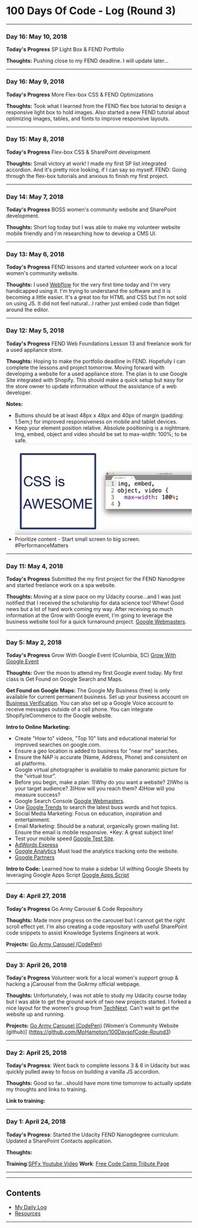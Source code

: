 # 100 Days Of Code - Log (Round 3)
---
### Day 16: May 10, 2018

**Today's Progress** SP Light Box & FEND Portfolio

**Thoughts:** Pushing close to my FEND deadline.  I will update later... 

---
### Day 16: May 9, 2018

**Today's Progress** More Flex-box CSS & FEND Optimizations

**Thoughts:** Took what I learned from the FEND flex box tutorial to design a responsive light box to hold images.  Also started a new FEND tutorial about optimizing images, tables, and fonts to improve responsive layouts.    

---
### Day 15: May 8, 2018

**Today's Progress** Flex-box CSS & SharePoint development

**Thoughts:** Small victory at work!  I made my first SP list integrated accordion.  And it's pretty nice looking, if I can say so myself.  FEND: Going through the flex-box tutorials and anxious to finish my first project.   

---
### Day 14: May 7, 2018

**Today's Progress** BOSS women's community website and SharePoint development.

**Thoughts:** Short log today but I was able to make my volunteer website mobile friendly and I'm researching how to develop a CMS UI.  

---
### Day 13: May 6, 2018

**Today's Progress** FEND lessons and started volunteer work on a local women's community website.

**Thoughts:** I used [Webflow](https://webflow.com/design/bandofsisters#) for the very first time today and I'm very handicapped using it.  I'm trying to understand the software and it is becoming a little easier.  It's a great too for HTML and CSS but I'm not sold on using JS. It did not feel natural...I rather just embed code than fidget around the editor. 

---
### Day 12: May 5, 2018

**Today's Progress** FEND Web Foundations Lesson 13 and freelance work for a used appliance store.

**Thoughts:** Hoping to make the portfolio deadline in FEND.  Hopefully I can complete the lessons and project tomorrow.  Moving forward with developing a website for a used appliance store.  The plan is to use Google Site integrated with Shopify.  This should make a quick setup but easy for the store owner to update information without the assistance of a web developer.

**Notes:** 
- Buttons should be at least 48px x 48px and 40px of margin (padding: 1.5em;) for improved responsiveness on mobile and tablet devices.
- Keep your element position relative.  Absolute positioning is a nightmare. Img, embed, object and video should be set to max-width: 100%; to be safe. 
![screenshot](FEND-1.12.png)
- Prioritize content - Start small screen to big screen. #PerformanceMatters

---
### Day 11: May 4, 2018

**Today's Progress** Submitted the my first project for the FEND Nanodgree and started freelance work on a spa website. 

**Thoughts:** Moving at a slow pace on my Udacity course...and I was just notified that I received the scholarship for data science too! Whew! Good news but a lot of hard work coming my way. After receiving so much information at the Grow with Google event, I'm going to leverage the business website tool for a quick turnaround project. [Google Webmasters](https://www.google.com/webmasters/#?modal_active=none).

---
### Day 5: May 2, 2018

**Today's Progress** Grow With Google Event (Columbia, SC) [Grow With Google Event](https://events.withgoogle.com/join-google-in-columbia/ )

**Thoughts:** Over the moon to attend my first Google event today.  My first class is Get Found on Google Search and Maps.  

**Get Found on Google Maps:** The Google My Business (free) is only available for current permanent business.  Set up your business account on  [Business Verification](https://www.gybo.com/business).  You can also set up a Google Voice account to receive messages outside of a cell phone. You can integrate Shopify/eCommerce to the Google website. 

**Intro to Online Marketing:** 
- Create "How to" videos, "Top 10" lists and educational material for improved searches on google.com.
- Ensure a geo location is added to business for "near me" searches. 
- Ensure the NAP is accurate (Name, Address, Phone) and consistent on all platforms. 
- Google virtual photographer is available to make panoramic picture for the "virtual tour".
- Before you begin, make a plan: 1)Why do you want a website? 2)Who is your target audience? 3)How will you reach them? 4)How will you measure success?
- Google Search Console [Google Webmasters](https://www.google.com/webmasters/#?modal_active=none).
- Use [Google Trends](https://trends.google.com/trends/) to search the latest buss words and hot topics. 
- Social Media Marketing: Focus on education, inspiration and entertainment.  
- Email Marketing: Should be a natural, organically grown mailing list.  Ensure the email is mobile responsive.  *Key: A great subject line! 
- Test your mobile speed [Google Test Site](https://testmysite.thinkwithgoogle.com/). 
- [AdWords Express](gybo.com/awexpress) 
- [Google Analytics](google.com/analytics) Must load the analytics tracking onto the website. 
- [Google Partners](https://www.google.com/partners/)

**Intro to Code:** Learned how to make a sidebar UI withing Google Sheets by leveraging Google Apps Script [Google Apps Script](developers.google.com/apps-script/guides/dialogs#custom_sidebars)

---
### Day 4: April 27, 2018

**Today's Progress** Go Army Carousel & Code Repository 

**Thoughts:** Made more progress on the carousel but I cannot get the right scroll effect yet.  I'm also creating a code repository with useful SharePoint code snippets to assist Knowledge Systems Engineers at work.  

**Projects:** 
[Go Army Carousel (CodePen)](https://codepen.io/MoHampton/pen/pVEdMo)

---
### Day 3: April 26, 2018

**Today's Progress** Volunteer work for a local women's support group & hacking a jCarousel from the GoArmy official webpage.  

**Thoughts:** Unfortunately, I was not able to study my Udacity course today but I was able to get the ground work of two new projects started.  I forked a nice layout for the women's group from [TechNext](https://github.com/technext/labs).  Can't wait to get the website up and running. 

**Projects:** 
[Go Army Carousel (CodePen)](https://codepen.io/MoHampton/pen/pVEdMo)
[Women's Community Website (github)] (https://github.com/MoHampton/100DaysofCode-Round3)

---
### Day 2: April 25, 2018

**Today's Progress**: Went back to complete lessons 3 & 6 in Udacity but was quickly pulled away to focus on building a vanilla JS accordion.

**Thoughts:** Good so far...should have more time tomorrow to actually update my thoughts and links to training. 

**Link to training:** 

---
### Day 1: April 24, 2018

**Today's Progress**: Started the Udacity FEND Nanogdegree curriculum.  Updated a SharePoint Contacts application.

**Thoughts:**  

**Training**:[SPFx Youtube Video](https://www.youtube.com/watch?v=N1Z5XDLZ0J8&feature=youtu.be)
**Work**: [Free Code Camp Tribute Page](https://codepen.io/MoHampton/full/GMVWLy)

---

<!--### Day 3: November 19, 2017

**Today's Progress**: The FreeCodeCamp JavaScript module is dooooonnnneee!  Moving on to Object Oriented and Functional Programming next. Broke my "Hello World" webpart to better understand how SharePoint works with React. Started reviewing SQL Database Fundamentals on the Microsoft Virtual Academy.

**Thoughts:** Feeling pretty good about completing the JavaScript but I still have a lot to learn and topics to review as a refresher.

**Training** [MVA SQL Fundamentals](https://mva.microsoft.com/en-US/training-courses/sql-database-fundamentals-16944?l=w7qq6nAID_6805121157)

---

### Day 4: November 20, 2017

**Today's Progress**: Reviewed LeanKit Kanban tutorial and brushed up on SCRUM. Reviewed more of the SharePoint Framework and broke my "Hello World" web part for fun. 

**Thoughts:** Started my new job as a SharePoint Developer today.  My PM asked about REST APIs and I'm so glad I was able to answer his question based on studying the day before. 

**Training:** [LeanKit Tutorial](https://support.leankit.com/hc/en-us/articles/204413443-Lesson-1-How-LeanKit-Works-The-Concept)

---

### Day 5: November 21, 2017

**Today's Progress**: Completed FreeCodeCamp excercises on Object Oriented and Functional Programming and started Basic Algorithm Scripting.  Also reviewed Microsoft InfoPath Forms Services.

**Thoughts** The algorithm scripting excercises were challenging but rewarding after I completed a few -- very time consuming.  Researched InfoPath Form Services and quickly learned that Microsoft is no longer continuing development but will support the program until 2023.  The Microsoft Ignite conference in September, recommended using PowerApps as a replacement.

**Work:**
1. [Reverse A String](https://www.freecodecamp.org/challenges/reverse-a-string)
2. [Factorialize a Number](https://www.freecodecamp.org/challenges/factorialize-a-number)

**Training:** 
1. [Microsoft InfoPath](https://support.office.com/en-us/article/Find-content-about-InfoPath-2010-and-2013-A7BDD91D-02B4-4596-A22A-2BAD4DE69835#__toc349315878)
2. [Microsoft Ignite PowerApps](https://www.youtube.com/watch?v=sGFo6XslZ2I)-->

---
## Contents
* [My Daily Log](log.md)
* [Resources](resources.md)

---
